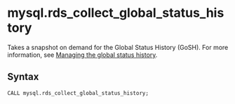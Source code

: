 # mysql\.rds\_collect\_global\_status\_history<a name="mysql_rds_collect_global_status_history"></a>

Takes a snapshot on demand for the Global Status History \(GoSH\)\. For more information, see [Managing the global status history](Appendix.MySQL.CommonDBATasks.md#Appendix.MySQL.CommonDBATasks.GoSH)\.

## Syntax<a name="rds_collect_global_status_history-syntax"></a>

 

```
CALL mysql.rds_collect_global_status_history;
```